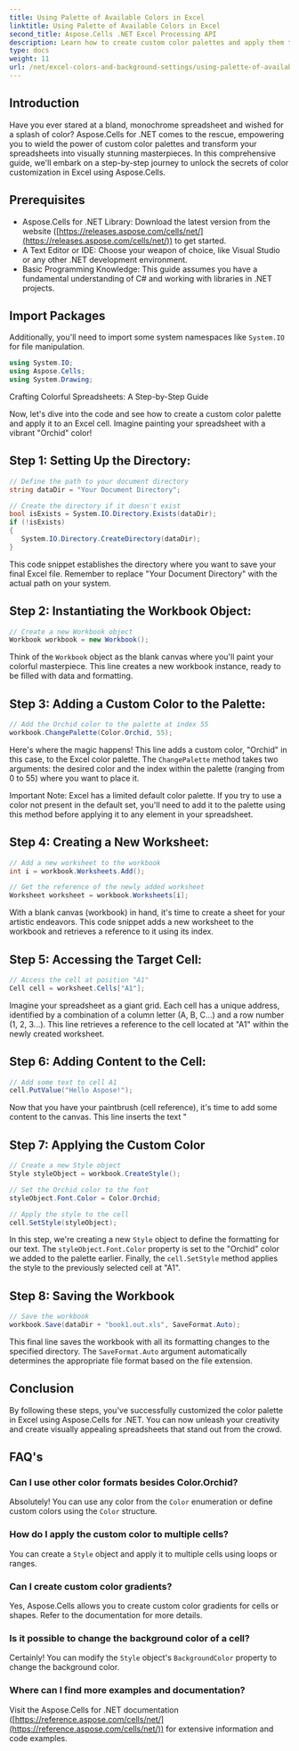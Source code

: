 ```yaml
---
title: Using Palette of Available Colors in Excel
linktitle: Using Palette of Available Colors in Excel
second_title: Aspose.Cells .NET Excel Processing API
description: Learn how to create custom color palettes and apply them to your Excel spreadsheets using Aspose.Cells for .NET. Enhance the visual appeal of your data with vibrant colors and formatting options.
type: docs
weight: 11
url: /net/excel-colors-and-background-settings/using-palette-of-available-colors/
---
```

## Introduction
Have you ever stared at a bland, monochrome spreadsheet and wished for a splash of color? Aspose.Cells for .NET comes to the rescue, empowering you to wield the power of custom color palettes and transform your spreadsheets into visually stunning masterpieces. In this comprehensive guide, we'll embark on a step-by-step journey to unlock the secrets of color customization in Excel using Aspose.Cells. 

## Prerequisites

- Aspose.Cells for .NET Library: Download the latest version from the website ([https://releases.aspose.com/cells/net/](https://releases.aspose.com/cells/net/)) to get started. 
- A Text Editor or IDE: Choose your weapon of choice, like Visual Studio or any other .NET development environment. 
- Basic Programming Knowledge: This guide assumes you have a fundamental understanding of C# and working with libraries in .NET projects.

## Import Packages

Additionally, you'll need to import some system namespaces like `System.IO` for file manipulation. 

```csharp
using System.IO;
using Aspose.Cells;
using System.Drawing;
```

Crafting Colorful Spreadsheets: A Step-by-Step Guide

Now, let's dive into the code and see how to create a custom color palette and apply it to an Excel cell. Imagine painting your spreadsheet with a vibrant "Orchid" color!

## Step 1: Setting Up the Directory:

```csharp
// Define the path to your document directory
string dataDir = "Your Document Directory";

// Create the directory if it doesn't exist
bool isExists = System.IO.Directory.Exists(dataDir);
if (!isExists)
{
   System.IO.Directory.CreateDirectory(dataDir);
}
```

This code snippet establishes the directory where you want to save your final Excel file. Remember to replace "Your Document Directory" with the actual path on your system.

## Step 2: Instantiating the Workbook Object:

```csharp
// Create a new Workbook object
Workbook workbook = new Workbook();
```

Think of the `Workbook` object as the blank canvas where you'll paint your colorful masterpiece. This line creates a new workbook instance, ready to be filled with data and formatting.

## Step 3: Adding a Custom Color to the Palette:

```csharp
// Add the Orchid color to the palette at index 55
workbook.ChangePalette(Color.Orchid, 55);
```

Here's where the magic happens! This line adds a custom color, "Orchid" in this case, to the Excel color palette. The `ChangePalette` method takes two arguments: the desired color and the index within the palette (ranging from 0 to 55) where you want to place it. 

Important Note: Excel has a limited default color palette. If you try to use a color not present in the default set, you'll need to add it to the palette using this method before applying it to any element in your spreadsheet.

## Step 4: Creating a New Worksheet:

```csharp
// Add a new worksheet to the workbook
int i = workbook.Worksheets.Add();

// Get the reference of the newly added worksheet
Worksheet worksheet = workbook.Worksheets[i];
```

With a blank canvas (workbook) in hand, it's time to create a sheet for your artistic endeavors. This code snippet adds a new worksheet to the workbook and retrieves a reference to it using its index.

## Step 5: Accessing the Target Cell:

```csharp
// Access the cell at position "A1"
Cell cell = worksheet.Cells["A1"];
```

Imagine your spreadsheet as a giant grid. Each cell has a unique address, identified by a combination of a column letter (A, B, C...) and a row number (1, 2, 3...). This line retrieves a reference to the cell located at "A1" within the newly created worksheet.

## Step 6: Adding Content to the Cell:

```csharp
// Add some text to cell A1
cell.PutValue("Hello Aspose!");
```

Now that you have your paintbrush (cell reference), it's time to add some content to the canvas. This line inserts the text "

## Step 7: Applying the Custom Color

```csharp
// Create a new Style object
Style styleObject = workbook.CreateStyle();

// Set the Orchid color to the font
styleObject.Font.Color = Color.Orchid;

// Apply the style to the cell
cell.SetStyle(styleObject);
```

In this step, we're creating a new `Style` object to define the formatting for our text. The `styleObject.Font.Color` property is set to the "Orchid" color we added to the palette earlier. Finally, the `cell.SetStyle` method applies the style to the previously selected cell at "A1".

## Step 8: Saving the Workbook

```csharp
// Save the workbook
workbook.Save(dataDir + "book1.out.xls", SaveFormat.Auto);
```

This final line saves the workbook with all its formatting changes to the specified directory. The `SaveFormat.Auto` argument automatically determines the appropriate file format based on the file extension.

## Conclusion

By following these steps, you've successfully customized the color palette in Excel using Aspose.Cells for .NET. You can now unleash your creativity and create visually appealing spreadsheets that stand out from the crowd. 

## FAQ's

### Can I use other color formats besides Color.Orchid?
Absolutely! You can use any color from the `Color` enumeration or define custom colors using the `Color` structure.

### How do I apply the custom color to multiple cells?
You can create a `Style` object and apply it to multiple cells using loops or ranges.

### Can I create custom color gradients?
Yes, Aspose.Cells allows you to create custom color gradients for cells or shapes. Refer to the documentation for more details.

### Is it possible to change the background color of a cell?
Certainly! You can modify the `Style` object's `BackgroundColor` property to change the background color.

### Where can I find more examples and documentation?
Visit the Aspose.Cells for .NET documentation ([https://reference.aspose.com/cells/net/](https://reference.aspose.com/cells/net/)) for extensive information and code examples.
